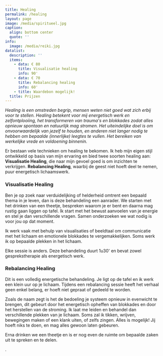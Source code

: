 ```yaml
---
title: Healing
permalink: /healing
layout: page
image: /media/spiritueel.jpg
caption:
  align: bottom center
  quote: ''
info:
  image: /media/reiki.jpg
datalist:
  description: ''
  items:
    - data: € 80
      title: Visualisatie healing
      info: 90'
    - data: € 70
      title: Rebalancing healing
      info: 60'
    - title: Waardebon mogelijk!
  title: Prijzen
---
```

_Healing is een omstreden begrip, mensen weten niet goed wat zich erbij voor te stellen. Healing betekent voor mij energetisch werk en zelfontplooiing, het transformeren van trauma's en blokkades zodat alles opnieuw spontaan en natuurlijk mag stromen. Het uiteindelijke doel is om onvoorwaardelijk van jezelf te houden, en anderen niet langer nodig te hebben om bepaalde (innerlijke) leegtes te vullen. Het bereiken van werkelijke vrede en voldoening binnenin._

Er bestaan vele technieken om healing te bekomen. Ik heb mijn eigen stijl ontwikkeld op basis van mijn ervaring en bied twee soorten healing aan:  **Visualisatie Healing**, die naar mijn gevoel goed is om inzichten te verkrijgen.  **Rebalancing Healing**, waarbij de geest niet hoeft deel te nemen, puur energetisch lichaamswerk.


### Visualisatie Healing

Ben je op zoek naar verduidelijking of helderheid omtrent een bepaald thema in je leven, dan is deze behandeling een aanrader. We starten met het drinken van een theetje, bespreken waarom je er bent en daarna mag rustig gaan liggen op tafel. Ik start met het bewust aanvoelen van je energie en stel je dan verschillende vragen. Samen onderzoeken we wat nodig is voor jou op dat moment.

Ik werk vaak met behulp van visualisaties of beeldtaal om communicatie met het lichaam en emotionele blokkades te vergemakkelijken. Soms werk ik op bepaalde plekken in het lichaam. 

Elke sessie is anders. Deze behandeling duurt 1u30' en bevat zowel gesprekstherapie als energetisch werk. 


### Rebalancing Healing

Dit is een volledig energetische behandeling. Je ligt op de tafel en ik werk een klein uur op je lichaam. Tijdens een rebalancing sessie heeft het verhaal geen enkel belang, er hoeft niet gepraat of gedeeld te worden. 

Zoals de naam zegt is het de bedoeling je systeem opnieuw in evenwicht te brengen, dit gebeurt door het energetisch opheffen van blokkades en door het herstellen van de stroming. Ik laat me leiden en behandel dan verschillende plekken van je lichaam. Soms zal ik tikken, wrijven, bewegingen maken of een klank uiten, of zelfs zingen. Alles is mogelijk! Jij hoeft niks te doen, en mag alles gewoon laten gebeuren.

Erna drinken we een theetje en is er nog even de ruimte om bepaalde zaken uit te spreken en te delen.  
  
 . 



